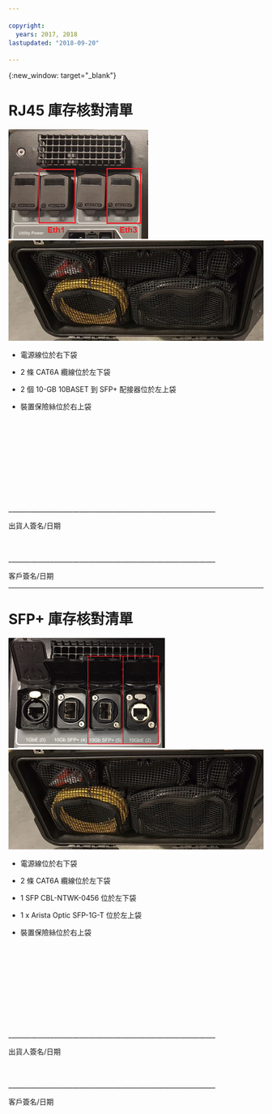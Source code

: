 ```yaml
---

copyright:
  years: 2017, 2018
lastupdated: "2018-09-20"

---
```

{:new_window: target="_blank"}

# RJ45 庫存核對清單

![RJ45 埠](/images/RJ45Ports.png)
![Mass Data Migration 裝置庫存](/images/MDMDeviceInventory.png)



-	電源線位於右下袋

-	2 條 CAT6A 纜線位於左下袋

-	2 個 10-GB 10BASET 到 SFP+ 配接器位於左上袋

-	裝置保險絲位於右上袋

   
   
</br> 
</br> 
</br> 
</br> 
</br> 
</br> 
</br> 
</br> 
</hr> 
</br> 
</hr>    
</br> 
________________________________________________________________ 

出貨人簽名/日期


</br> 
</hr>
</br> 
________________________________________________________________ 

客戶簽名/日期




<hr>

# SFP+ 庫存核對清單

![SFP 埠](/images/SFP+Ports.png)
![Mass Data Migration 裝置庫存](/images/MDMDeviceInventory.png)


-	電源線位於右下袋

-	2 條 CAT6A 纜線位於左下袋

-	1 SFP CBL-NTWK-0456 位於左下袋

- 1 x Arista Optic SFP-1G-T 位於左上袋

-	裝置保險絲位於右上袋

   
   
</br> 
</br> 
</br> 
</br> 
</br> 
</br> 
</br> 
</br> 
</hr> 
</br> 
</hr>    
</br> 
________________________________________________________________ 

出貨人簽名/日期


</br> 
</hr>
</br> 
________________________________________________________________ 

客戶簽名/日期

